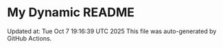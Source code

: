 # My Dynamic README
Updated at: Tue Oct  7 19:16:39 UTC 2025
This file was auto-generated by GitHub Actions.
